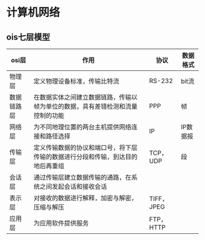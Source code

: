 # 计算机网络

## ois七层模型

|osi层|作用|协议|数据格式|
|-|-|-|-|
|物理层|定义物理设备标准，传输比特流|RS-232|bit流|
|数据链路层|在数据实体之间建立数据链路，传输以帧为单位的数据，具有差错检测和流量控制的功能|PPP|帧|
|网络层|为不同地理位置的两台主机提供网络连接和路径选择|IP|IP数据报|
|传输层|定义传输数据的协议和端口号，将下层传输的数据进行分段和传输，到达目的地后再重组|TCP，UDP|段|
|会话层|通过传输层建立数据传输的通路，在系统之间发起会话和接收会话|||
|表示层|对接收的数据进行解释，加密与解密，压缩与解压|TIFF，JPEG||
|应用层|为应用软件提供服务|FTP，HTTP||
